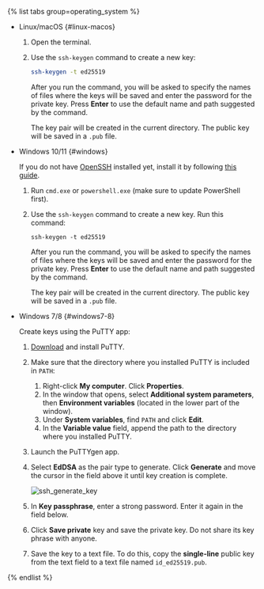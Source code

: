 {% list tabs group=operating_system %}

- Linux/macOS {#linux-macos}

   1. Open the terminal.
   1. Use the `ssh-keygen` command to create a new key:

      ```bash
      ssh-keygen -t ed25519
      ```

      After you run the command, you will be asked to specify the names of files where the keys will be saved and enter the password for the private key. Press **Enter** to use the default name and path suggested by the command.

      The key pair will be created in the current directory. The public key will be saved in a `.pub` file.

- Windows 10/11 {#windows}

   If you do not have [OpenSSH](https://en.wikipedia.org/wiki/OpenSSH) installed yet, install it by following [this guide](https://learn.microsoft.com/en-us/windows-server/administration/openssh/openssh_install_firstuse?tabs=gui).

   1. Run `cmd.exe` or `powershell.exe` (make sure to update PowerShell first).
   1. Use the `ssh-keygen` command to create a new key. Run this command:

      ```shell
      ssh-keygen -t ed25519
      ```

      After you run the command, you will be asked to specify the names of files where the keys will be saved and enter the password for the private key. Press **Enter** to use the default name and path suggested by the command.

      The key pair will be created in the current directory. The public key will be saved in a `.pub` file.

- Windows 7/8 {#windows7-8}

   Create keys using the PuTTY app:
   1. [Download](https://www.putty.org) and install PuTTY.
   1. Make sure that the directory where you installed PuTTY is included in `PATH`:
      1. Right-click **My computer**. Click **Properties**.
      1. In the window that opens, select **Additional system parameters**, then **Environment variables** (located in the lower part of the window).
      1. Under **System variables**, find `PATH` and click **Edit**.
      1. In the **Variable value** field, append the path to the directory where you installed PuTTY.
   1. Launch the PuTTYgen app.
   1. Select **EdDSA** as the pair type to generate. Click **Generate** and move the cursor in the field above it until key creation is complete.

      ![ssh_generate_key](../_assets/compute/ssh-putty/ssh_generate_key.png)

   1. In **Key passphrase**, enter a strong password. Enter it again in the field below.
   1. Click **Save private** key and save the private key. Do not share its key phrase with anyone.
   1. Save the key to a text file. To do this, copy the **single-line** public key from the text field to a text file named `id_ed25519.pub`.

{% endlist %}

